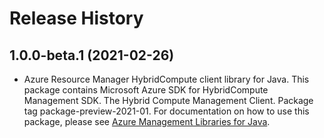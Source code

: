 # Release History

## 1.0.0-beta.1 (2021-02-26)

- Azure Resource Manager HybridCompute client library for Java. This package contains Microsoft Azure SDK for HybridCompute Management SDK. The Hybrid Compute Management Client. Package tag package-preview-2021-01. For documentation on how to use this package, please see [Azure Management Libraries for Java](https://aka.ms/azsdk/java/mgmt).

